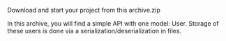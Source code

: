 Download and start your project from this archive.zip

In this archive, you will find a simple API with one model: User. Storage of these users is done via a serialization/deserialization in files.

